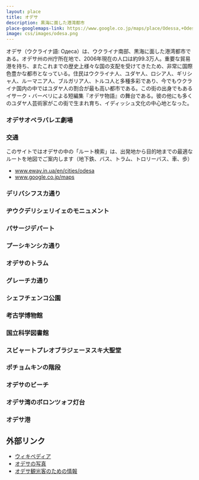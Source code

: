 ```yaml
---
layout: place
title: オデサ
description: 黒海に面した港湾都市
place-googlemaps-link: https://www.google.co.jp/maps/place/Odessa,+Odessa+Oblast,+Ukraine/
image: css/images/odesa.png
---
```

オデサ（ウクライナ語: Одеса）は、ウクライナ南部、黒海に面した港湾都市である。オデサ州の州庁所在地で、2006年現在の人口は約99.3万人。重要な貿易港を持ち、またこれまでの歴史上様々な国の支配を受けてきたため、非常に国際色豊かな都市となっている。住民はウクライナ人、ユダヤ人、ロシア人、ギリシャ人、ルーマニア人、ブルガリア人、トルコ人と多種多彩であり、今でもウクライナ国内の中ではユダヤ人の割合が最も高い都市である。この街の出身でもあるイサーク・バーベリによる短編集『オデサ物語』の舞台である。彼の他にも多くのユダヤ人芸術家がこの街で生まれ育ち、イディッシュ文化の中心地となった。

### オデサオペラバレエ劇場
<div class="lazyload">
<!--
<a data-flickr-embed="true" data-footer="true" href="https://www.flickr.com/photos/klimenko/3887382560/in/photolist-6VvRu3-2hzVrcV-2hzUsoi-6VvRpf" title="Одесский оперный театр"><img src="https://live.staticflickr.com/2482/3887382560_c981c02d3b_b.jpg" width="1024" height="693" alt="Одесский оперный театр"></a><script async src="//embedr.flickr.com/assets/client-code.js" charset="utf-8"></script>
-->
</div>

### 交通

このサイトではオデサの中の「ルート検索」は、出発地から目的地までの最適なルートを地図でご案内します（地下鉄、バス、トラム、トロリーバス、車、歩）

* <a href="https://www.eway.in.ua/en/cities/odesa">www.eway.in.ua/en/cities/odesa</a>
* <a href="https://www.google.co.jp/maps/place/Odessa,+Odessa+Oblast,+Ukraine/">www.google.co.jp/maps</a>

### デリバシフスカ通り
<div class="lazyload">
<!--
<div about='https://farm6.static.flickr.com/5336/7380083716_b08256e677_b.jpg'><a href='https://www.flickr.com/photos/eugene-r/7380083716/' target='_blank'><img xmlns:dct='https://purl.org/dc/terms/' href='https://purl.org/dc/dcmitype/StillImage' rel='dct:type' src='https://farm6.static.flickr.com/5336/7380083716_b08256e677_b.jpg' alt='IMG_7269 by eugene-r, on Flickr' title='IMG_7269 by eugene-r, on Flickr' border='0'/></a><br/><a rel='license' href='https://creativecommons.org/licenses/by/2.0/' target='_blank'><img src='https://i.creativecommons.org/l/by/2.0/80x15.png' alt='Creative Commons Creative Commons Attribution 2.0 Generic License' title='Creative Commons Creative Commons Attribution 2.0 Generic License' border='0' align='left'></a>&nbsp; &nbsp;by&nbsp;<a href='https://www.flickr.com/people/eugene-r/' target='_blank'>&nbsp;</a><a xmlns:cc='https://creativecommons.org/ns#' rel='cc:attributionURL' property='cc:attributionName' href='https://www.flickr.com/people/eugene-r/' target='_blank'>eugene-r</a><a href='https://www.imagecodr.org/' target='_blank'>&nbsp;</a></div>
-->
</div>

### ヂウクデリシェリイェのモニュメント
<div class="lazyload">
<!--
<div about='https://farm1.static.flickr.com/84/237622937_fc91021879_b.jpg'><a href='https://www.flickr.com/photos/pnglife/237622937/' target='_blank'><img xmlns:dct='https://purl.org/dc/terms/' href='https://purl.org/dc/dcmitype/StillImage' rel='dct:type' src='https://farm1.static.flickr.com/84/237622937_fc91021879_b.jpg' alt='Duc de Richelieu by Nomad Tales, on Flickr' title='Duc de Richelieu by Nomad Tales, on Flickr' border='0'/></a><br/><a rel='license' href='https://creativecommons.org/licenses/by-nc-nd/2.0/' target='_blank'><img src='https://i.creativecommons.org/l/by-nc-nd/2.0/80x15.png' alt='Creative Commons Creative Commons Attribution-Noncommercial-No Derivative Works 2.0 Generic License' title='Creative Commons Creative Commons Attribution-Noncommercial-No Derivative Works 2.0 Generic License' border='0' align='left'></a>&nbsp; &nbsp;by&nbsp;<a href='https://www.flickr.com/people/pnglife/' target='_blank'>&nbsp;</a><a xmlns:cc='https://creativecommons.org/ns#' rel='cc:attributionURL' property='cc:attributionName' href='https://www.flickr.com/people/pnglife/' target='_blank'>Nomad Tales</a><a href='https://www.imagecodr.org/' target='_blank'>&nbsp;</a></div>
-->
</div>

### パサージデパート
<div class="lazyload">
<!--
<p><a href="https://commons.wikimedia.org/wiki/File:Deribasovskaya-33-36.jpg#/media/File:Deribasovskaya-33-36.jpg"><img src="https://upload.wikimedia.org/wikipedia/commons/thumb/1/1e/Deribasovskaya-33-36.jpg/1200px-Deribasovskaya-33-36.jpg" alt="Deribasovskaya-33-36.jpg"></a></p>
-->
</div>

### プーシキンシカ通り
<div class="lazyload">
<!--
<a title="By Сергій Криниця (Haidamac) (Own work) [CC BY-SA 3.0 (https://creativecommons.org/licenses/by-sa/3.0)], via Wikimedia Commons" href="https://commons.wikimedia.org/wiki/File%3AOdesa_Pushkinska_2_hotel_Europeisky_DSC_3831_51-101-1045.JPG"><img width="2048" alt="Odesa Pushkinska 2 hotel Europeisky DSC 3831 51-101-1045" src="https://upload.wikimedia.org/wikipedia/commons/thumb/c/c2/Odesa_Pushkinska_2_hotel_Europeisky_DSC_3831_51-101-1045.JPG/2048px-Odesa_Pushkinska_2_hotel_Europeisky_DSC_3831_51-101-1045.JPG"/></a>
-->
</div>

### オデサのトラム
<div class="lazyload">
<!--
<p><a href="https://ru.wikipedia.org/wiki/%D0%A4%D0%B0%D0%B9%D0%BB:Odessa_tatra_T3SU.jpg#/media/File:Odessa_tatra_T3SU.jpg"><img src="https://upload.wikimedia.org/wikipedia/ru/thumb/f/f8/Odessa_tatra_T3SU.jpg/1200px-Odessa_tatra_T3SU.jpg" alt="Odessa tatra T3SU.jpg"></a></p>
-->
</div>

### グレーチカ通り
<div class="lazyload">
<!--
<a title="By Denis Dubin (Own work) [CC BY-SA 3.0 (https://creativecommons.org/licenses/by-sa/3.0)], via Wikimedia Commons" href="https://commons.wikimedia.org/wiki/File%3A%D0%91%D1%83%D0%B4%D0%B8%D0%BD%D0%BE%D0%BA_%D0%BF%D1%80%D0%B8%D0%B1%D1%83%D1%82%D0%BA%D0%BE%D0%B2%D0%B8%D0%B9_%D0%9C%D0%B0%D0%B2%D1%80%D0%BE%D0%BA%D0%BE%D1%80%D0%B4%D0%B0%D1%82%D0%BE.jpg"><img width="4096" alt="Будинок прибутковий Маврокордато" src="https://upload.wikimedia.org/wikipedia/commons/thumb/7/75/%D0%91%D1%83%D0%B4%D0%B8%D0%BD%D0%BE%D0%BA_%D0%BF%D1%80%D0%B8%D0%B1%D1%83%D1%82%D0%BA%D0%BE%D0%B2%D0%B8%D0%B9_%D0%9C%D0%B0%D0%B2%D1%80%D0%BE%D0%BA%D0%BE%D1%80%D0%B4%D0%B0%D1%82%D0%BE.jpg/4096px-%D0%91%D1%83%D0%B4%D0%B8%D0%BD%D0%BE%D0%BA_%D0%BF%D1%80%D0%B8%D0%B1%D1%83%D1%82%D0%BA%D0%BE%D0%B2%D0%B8%D0%B9_%D0%9C%D0%B0%D0%B2%D1%80%D0%BE%D0%BA%D0%BE%D1%80%D0%B4%D0%B0%D1%82%D0%BE.jpg"/></a>
-->
</div>

### シェフチェンコ公園
<div class="lazyload">
<!--
<a title="By HOBOPOCC (Own work) [CC BY-SA 3.0 (https://creativecommons.org/licenses/by-sa/3.0)], via Wikimedia Commons" href="https://commons.wikimedia.org/wiki/File%3AOdessa_AlexanderII_colomn_and_spruce_tree.jpg"><img width="2048" alt="Odessa AlexanderII colomn and spruce tree" src="https://upload.wikimedia.org/wikipedia/commons/thumb/2/2d/Odessa_AlexanderII_colomn_and_spruce_tree.jpg/2048px-Odessa_AlexanderII_colomn_and_spruce_tree.jpg"/></a>
-->
</div>

### 考古学博物館
<div class="lazyload">
<!--
<a title="By Erud (Own work) [GFDL (https://www.gnu.org/copyleft/fdl.html) or CC BY 3.0 (https://creativecommons.org/licenses/by/3.0)], via Wikimedia Commons" href="https://commons.wikimedia.org/wiki/File%3AOdessa_arheological_museum.JPG"><img width="2048" alt="Odessa arheological museum" src="https://upload.wikimedia.org/wikipedia/commons/thumb/e/ed/Odessa_arheological_museum.JPG/2048px-Odessa_arheological_museum.JPG"/></a>
-->
</div>

### 国立科学図書館
<div class="lazyload">
<!--
<a title="By Investigatio (Own work) [CC BY-SA 3.0 (https://creativecommons.org/licenses/by-sa/3.0)], via Wikimedia Commons" href="https://commons.wikimedia.org/wiki/File%3AOdesa_National_scientific_library-03.jpg"><img width="2048" alt="Odesa National scientific library-03" src="https://upload.wikimedia.org/wikipedia/commons/thumb/4/47/Odesa_National_scientific_library-03.jpg/2048px-Odesa_National_scientific_library-03.jpg"/></a>
-->
</div>

### スビャートプレオブラジェーヌスキ大聖堂
<div class="lazyload">
<!--
<a title="By Alexostrov (Own work) [CC BY-SA 3.0 (https://creativecommons.org/licenses/by-sa/3.0)], via Wikimedia Commons" href="https://commons.wikimedia.org/wiki/File%3A%D0%A3%D0%BA%D1%80%D0%B0%D0%B8%D0%BD%D0%B0%2C_%D0%9E%D0%B4%D0%B5%D1%81%D1%81%D0%B0_-_%D0%A1%D0%B2%D1%8F%D1%82%D0%BE-%D0%9F%D1%80%D0%B5%D0%BE%D0%B1%D1%80%D0%B0%D0%B6%D0%B5%D0%BD%D1%81%D0%BA%D0%B8%D0%B9_%D0%BA%D0%B0%D1%84%D0%B5%D0%B4%D1%80%D0%B0%D0%BB%D1%8C%D0%BD%D1%8B%D0%B9_%D1%81%D0%BE%D0%B1%D0%BE%D1%80_02.jpg"><img width="2048" alt="Украина, Одесса - Свято-Преображенский кафедральный собор 02" src="https://upload.wikimedia.org/wikipedia/commons/thumb/e/e8/%D0%A3%D0%BA%D1%80%D0%B0%D0%B8%D0%BD%D0%B0%2C_%D0%9E%D0%B4%D0%B5%D1%81%D1%81%D0%B0_-_%D0%A1%D0%B2%D1%8F%D1%82%D0%BE-%D0%9F%D1%80%D0%B5%D0%BE%D0%B1%D1%80%D0%B0%D0%B6%D0%B5%D0%BD%D1%81%D0%BA%D0%B8%D0%B9_%D0%BA%D0%B0%D1%84%D0%B5%D0%B4%D1%80%D0%B0%D0%BB%D1%8C%D0%BD%D1%8B%D0%B9_%D1%81%D0%BE%D0%B1%D0%BE%D1%80_02.jpg/2048px-%D0%A3%D0%BA%D1%80%D0%B0%D0%B8%D0%BD%D0%B0%2C_%D0%9E%D0%B4%D0%B5%D1%81%D1%81%D0%B0_-_%D0%A1%D0%B2%D1%8F%D1%82%D0%BE-%D0%9F%D1%80%D0%B5%D0%BE%D0%B1%D1%80%D0%B0%D0%B6%D0%B5%D0%BD%D1%81%D0%BA%D0%B8%D0%B9_%D0%BA%D0%B0%D1%84%D0%B5%D0%B4%D1%80%D0%B0%D0%BB%D1%8C%D0%BD%D1%8B%D0%B9_%D1%81%D0%BE%D0%B1%D0%BE%D1%80_02.jpg"/></a>
-->
</div>

### ポチョムキンの階段
<div class="lazyload">
<!--
<div about='https://farm4.static.flickr.com/3419/3886586483_c36241d5ce_b.jpg'><a href='https://www.flickr.com/photos/klimenko/3886586483/' target='_blank'><img xmlns:dct='https://purl.org/dc/terms/' href='https://purl.org/dc/dcmitype/StillImage' rel='dct:type' src='https://farm4.static.flickr.com/3419/3886586483_c36241d5ce_b.jpg' alt='Potemkin stairs, Odessa by dmytrok, on Flickr' title='Potemkin stairs, Odessa by dmytrok, on Flickr' border='0'/></a><br/><a rel='license' href='https://creativecommons.org/licenses/by-nd/2.0/' target='_blank'><img src='https://i.creativecommons.org/l/by-nd/2.0/80x15.png' alt='Creative Commons Creative Commons Attribution-No Derivative Works 2.0 Generic License' title='Creative Commons Creative Commons Attribution-No Derivative Works 2.0 Generic License' border='0' align='left'></a>&nbsp; &nbsp;by&nbsp;<a href='https://www.flickr.com/people/klimenko/' target='_blank'>&nbsp;</a><a xmlns:cc='https://creativecommons.org/ns#' rel='cc:attributionURL' property='cc:attributionName' href='https://www.flickr.com/people/klimenko/' target='_blank'>dmytrok</a><a href='https://www.imagecodr.org/' target='_blank'>&nbsp;</a></div>
-->
</div>

### オデサのビーチ
<div class="lazyload">
<!--
<div about='https://farm7.static.flickr.com/6083/6025147294_4ef446ba8e_b.jpg'><a href='https://www.flickr.com/photos/timon91/6025147294/' target='_blank'><img xmlns:dct='https://purl.org/dc/terms/' href='https://purl.org/dc/dcmitype/StillImage' rel='dct:type' src='https://farm7.static.flickr.com/6083/6025147294_4ef446ba8e_b.jpg' alt='Beach in Odessa by Timon91, on Flickr' title='Beach in Odessa by Timon91, on Flickr' border='0'/></a><br/><a rel='license' href='https://creativecommons.org/licenses/by-nc/2.0/' target='_blank'><img src='https://i.creativecommons.org/l/by-nc/2.0/80x15.png' alt='Creative Commons Creative Commons Attribution-Noncommercial 2.0 Generic License' title='Creative Commons Creative Commons Attribution-Noncommercial 2.0 Generic License' border='0' align='left'></a>&nbsp; &nbsp;by&nbsp;<a href='https://www.flickr.com/people/timon91/' target='_blank'>&nbsp;</a><a xmlns:cc='https://creativecommons.org/ns#' rel='cc:attributionURL' property='cc:attributionName' href='https://www.flickr.com/people/timon91/' target='_blank'>Timon91</a><a href='https://www.imagecodr.org/' target='_blank'>&nbsp;</a></div>
-->
</div>

### オデサ湾のボロンツォフ灯台
<div class="lazyload">
<!--
<p><a href="https://commons.wikimedia.org/wiki/File:%D0%92%D0%BE%D1%80%D0%BE%D0%BD%D1%86%D0%BE%D0%B2%D1%81%D1%8C%D0%BA%D0%B8%D0%B9_%D0%BC%D0%B0%D1%8F%D0%BA.JPG#/media/File:%D0%92%D0%BE%D1%80%D0%BE%D0%BD%D1%86%D0%BE%D0%B2%D1%81%D1%8C%D0%BA%D0%B8%D0%B9_%D0%BC%D0%B0%D1%8F%D0%BA.JPG"><img src="https://upload.wikimedia.org/wikipedia/commons/thumb/d/de/%D0%92%D0%BE%D1%80%D0%BE%D0%BD%D1%86%D0%BE%D0%B2%D1%81%D1%8C%D0%BA%D0%B8%D0%B9_%D0%BC%D0%B0%D1%8F%D0%BA.JPG/1200px-%D0%92%D0%BE%D1%80%D0%BE%D0%BD%D1%86%D0%BE%D0%B2%D1%81%D1%8C%D0%BA%D0%B8%D0%B9_%D0%BC%D0%B0%D1%8F%D0%BA.JPG" alt="Воронцовський маяк.JPG"></a></p>
-->
</div>

### オデサ港
<div class="lazyload">
<!--
<div about='https://farm8.static.flickr.com/7436/10160586284_edb4dcab6f_b.jpg'><a href='https://www.flickr.com/photos/klimenko/10160586284/' target='_blank'><img xmlns:dct='https://purl.org/dc/terms/' href='https://purl.org/dc/dcmitype/StillImage' rel='dct:type' src='https://farm8.static.flickr.com/7436/10160586284_edb4dcab6f_b.jpg' alt='Odesa, Ukraine by dmytrok, on Flickr' title='Odesa, Ukraine by dmytrok, on Flickr' border='0'/></a><br/><a rel='license' href='https://creativecommons.org/licenses/by-nd/2.0/' target='_blank'><img src='https://i.creativecommons.org/l/by-nd/2.0/80x15.png' alt='Creative Commons Creative Commons Attribution-No Derivative Works 2.0 Generic License' title='Creative Commons Creative Commons Attribution-No Derivative Works 2.0 Generic License' border='0' align='left'></a>&nbsp; &nbsp;by&nbsp;<a href='https://www.flickr.com/people/klimenko/' target='_blank'>&nbsp;</a><a xmlns:cc='https://creativecommons.org/ns#' rel='cc:attributionURL' property='cc:attributionName' href='https://www.flickr.com/people/klimenko/' target='_blank'>dmytrok</a><a href='https://www.imagecodr.org/' target='_blank'>&nbsp;</a></div>
-->
</div>

## 外部リンク
* <a href="https://ja.wikipedia.org/wiki/%E3%82%AA%E3%83%87%E3%83%83%E3%82%B5">ウィキペディア</a>
* <a href="http://www.skyscrapercity.com/showthread.php?t=1451009">オデサの写真</a>
* <a href="http://www.dtac.jp/caucasus/ukraine/entry_136.php">オデサ観光客のための情報</a>
